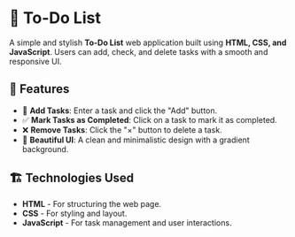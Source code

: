 # 📝 To-Do List

A simple and stylish **To-Do List** web application built using **HTML, CSS, and JavaScript**. Users can add, check, and delete tasks with a smooth and responsive UI.

## 📌 Features

- 📌 **Add Tasks**: Enter a task and click the "Add" button.
- ✅ **Mark Tasks as Completed**: Click on a task to mark it as completed.
- ❌ **Remove Tasks**: Click the "×" button to delete a task.
- 🎨 **Beautiful UI**: A clean and minimalistic design with a gradient background.

## 🏗️ Technologies Used

- **HTML** - For structuring the web page.
- **CSS** - For styling and layout.
- **JavaScript** - For task management and user interactions.

